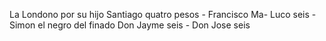La Londono por su hijo Santiago quatro pesos - Francisco Ma- Luco seis - Simon el negro del finado Don Jayme seis - Don Jose seis
